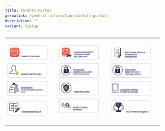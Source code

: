 ```yaml
---
title: Parents Portal
permalink: /general-information/parents-portal/
description: ""
variant: tiptap
---
```

<table>
<tbody>
<tr>
<th rowspan="1" colspan="1">
<p></p>
</th>
<th rowspan="1" colspan="1">
<p></p>
</th>
<th rowspan="1" colspan="1">
<p></p>
</th>
</tr>
<tr>
<td rowspan="1" colspan="1">
<div class="isomer-image-wrapper">
<img style="width:85%" height="auto" width="100%" src="/images/pp1.png">
</div>
</td>
<td rowspan="1" colspan="1">
<div class="isomer-image-wrapper">
<img style="width:85%" height="auto" width="100%" src="/images/pp2.png">
</div>
</td>
<td rowspan="1" colspan="1">
<div class="isomer-image-wrapper">
<img style="width:85%" height="auto" width="100%" src="/images/pp3.png">
</div>
</td>
</tr>
<tr>
<td rowspan="1" colspan="1">
<div class="isomer-image-wrapper">
<img style="width:85%" height="auto" width="100%" src="/images/pp4.png">
</div>
</td>
<td rowspan="1" colspan="1"><a class="isomer-image-wrapper" href="https://forms.gle/pG8N1Hu3vc626iWB9"><img style="width:85%" height="auto" width="100%" src="/images/pp5.png"></a>
</td>
<td rowspan="1" colspan="1"><a class="isomer-image-wrapper" href="https://forms.gle/pG8N1Hu3vc626iWB9"><img style="width:85%" height="auto" width="100%" src="/images/pp6.png"></a>
</td>
</tr>
<tr>
<td rowspan="1" colspan="1">
<div class="isomer-image-wrapper">
<img style="width:85%" height="auto" width="100%" src="/images/pp10.png">
</div>
</td>
<td rowspan="1" colspan="1">
<div class="isomer-image-wrapper">
<img style="width:85%" height="auto" width="100%" src="/images/pp11.png">
</div>
</td>
<td rowspan="1" colspan="1"><a class="isomer-image-wrapper" href="https://forms.moe.edu.sg/forms/oORKjJ"><img style="width:85%" height="auto" width="100%" src="/images/pp12.png"></a>
</td>
</tr>
<tr>
<td rowspan="1" colspan="1">
<div class="isomer-image-wrapper">
<img style="width:85%" height="auto" width="100%" src="/images/pp14.png">
</div>
</td>
<td rowspan="1" colspan="1">
<div class="isomer-image-wrapper">
<img style="width:85%" height="auto" width="100%" src="/images/pp15.png">
</div>
<p></p>
</td>
<td rowspan="1" colspan="1"><a class="isomer-image-wrapper" href="https://forms.moe.edu.sg/forms/vWd4QJ"><img style="width: 85%;" height="auto" width="100%" alt="" src="/images/pp7.png"></a>
</td>
</tr>
<tr>
<td rowspan="1" colspan="1">
<p></p>
</td>
<td rowspan="1" colspan="1">
<p></p>
</td>
<td rowspan="1" colspan="1">
<p></p>
</td>
</tr>
</tbody>
</table>
<p></p>